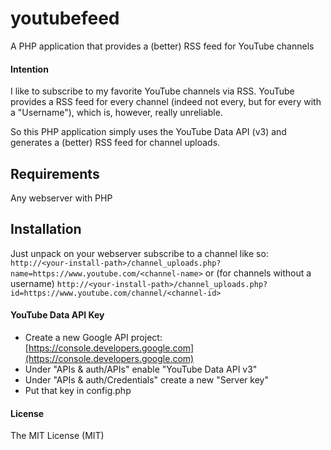 youtubefeed
===========

A PHP application that provides a (better) RSS feed for YouTube channels

#### Intention
I like to subscribe to my favorite YouTube channels via RSS.
YouTube provides a RSS feed for every channel (indeed not every, but for every with a "Username"), which is, however, really unreliable.

So this PHP application simply uses the YouTube Data API (v3) and generates a (better) RSS feed for channel uploads.

## Requirements
Any webserver with PHP

## Installation
Just unpack on your webserver subscribe to a channel like so:
`http://<your-install-path>/channel_uploads.php?name=https://www.youtube.com/<channel-name>`
or (for channels without a username)
`http://<your-install-path>/channel_uploads.php?id=https://www.youtube.com/channel/<channel-id>`

#### YouTube Data API Key
- Create a new Google API project: [https://console.developers.google.com](https://console.developers.google.com)
- Under "APIs & auth/APIs" enable "YouTube Data API v3"
- Under "APIs & auth/Credentials" create a new "Server key"
- Put that key in config.php

#### License
The MIT License (MIT)
